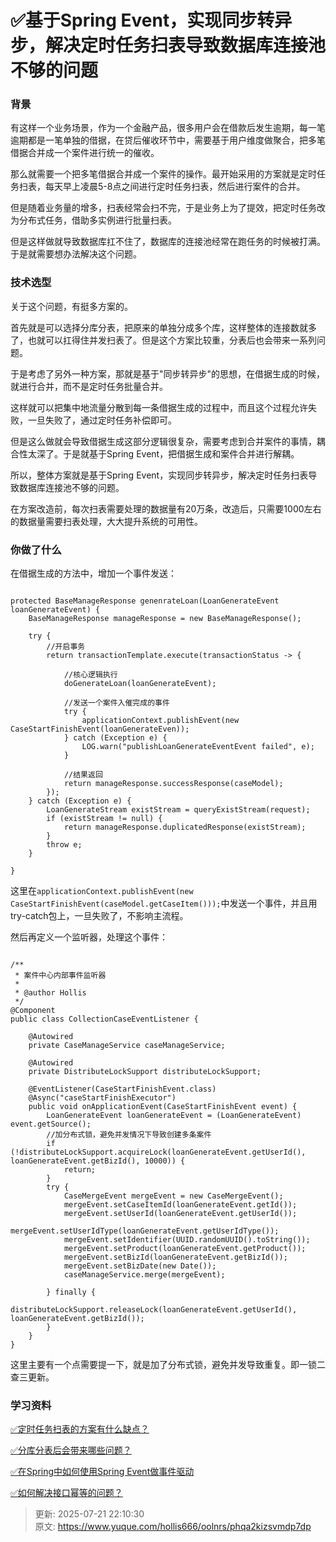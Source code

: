 # ✅基于Spring Event，实现同步转异步，解决定时任务扫表导致数据库连接池不够的问题

### 背景


有这样一个业务场景，作为一个金融产品，很多用户会在借款后发生逾期，每一笔逾期都是一笔单独的借据，在贷后催收环节中，需要基于用户维度做聚合，把多笔借据合并成一个案件进行统一的催收。



那么就需要一个把多笔借据合并成一个案件的操作。最开始采用的方案就是定时任务扫表，每天早上凌晨5-8点之间进行定时任务扫表，然后进行案件的合并。



但是随着业务量的增多，扫表经常会扫不完，于是业务上为了提效，把定时任务改为分布式任务，借助多实例进行批量扫表。



但是这样做就导致数据库扛不住了，数据库的连接池经常在跑任务的时候被打满。于是就需要想办法解决这个问题。



### 技术选型


关于这个问题，有挺多方案的。



首先就是可以选择分库分表，把原来的单独分成多个库，这样整体的连接数就多了，也就可以扛得住并发扫表了。但是这个方案比较重，分表后也会带来一系列问题。



于是考虑了另外一种方案，那就是基于"同步转异步"的思想，在借据生成的时候，就进行合并，而不是定时任务批量合并。



这样就可以把集中地流量分散到每一条借据生成的过程中，而且这个过程允许失败，一旦失败了，通过定时任务补偿即可。



但是这么做就会导致借据生成这部分逻辑很复杂，需要考虑到合并案件的事情，耦合性太深了。于是就基于Spring Event，把借据生成和案件合并进行解耦。



所以，整体方案就是基于Spring Event，实现同步转异步，解决定时任务扫表导致数据库连接池不够的问题。



在方案改造前，每次扫表需要处理的数据量有20万条，改造后，只需要1000左右的数据量需要扫表处理，大大提升系统的可用性。



### 你做了什么


在借据生成的方法中，增加一个事件发送：



```plain

protected BaseManageResponse genenrateLoan(LoanGenerateEvent loanGenerateEvent) {
    BaseManageResponse manageResponse = new BaseManageResponse();

    try {
        //开启事务
        return transactionTemplate.execute(transactionStatus -> {
            
            //核心逻辑执行
            doGenerateLoan(loanGenerateEvent);

            //发送一个案件入催完成的事件
            try {
                applicationContext.publishEvent(new CaseStartFinishEvent(loanGenerateEven));
            } catch (Exception e) {
                LOG.warn("publishLoanGenerateEventEvent failed", e);
            }

            //结果返回
            return manageResponse.successResponse(caseModel);
        });
    } catch (Exception e) {
        LoanGenerateStream existStream = queryExistStream(request);
        if (existStream != null) {
            return manageResponse.duplicatedResponse(existStream);
        }
        throw e;
    }

}
```



这里在`applicationContext.publishEvent(new CaseStartFinishEvent(caseModel.getCaseItem()));`中发送一个事件，并且用try-catch包上，一旦失败了，不影响主流程。



然后再定义一个监听器，处理这个事件：



```plain

/**
 * 案件中心内部事件监听器
 *
 * @author Hollis
 */
@Component
public class CollectionCaseEventListener {

    @Autowired
    private CaseManageService caseManageService;

    @Autowired
    private DistributeLockSupport distributeLockSupport;
 
    @EventListener(CaseStartFinishEvent.class)
    @Async("caseStartFinishExecutor")
    public void onApplicationEvent(CaseStartFinishEvent event) {
        LoanGenerateEvent loanGenerateEvent = (LoanGenerateEvent) event.getSource();
        //加分布式锁，避免并发情况下导致创建多条案件
        if (!distributeLockSupport.acquireLock(loanGenerateEvent.getUserId(), loanGenerateEvent.getBizId(), 10000)) {
            return;
        }
        try {
            CaseMergeEvent mergeEvent = new CaseMergeEvent();
            mergeEvent.setCaseItemId(loanGenerateEvent.getId());
            mergeEvent.setUserId(loanGenerateEvent.getUserId());
            mergeEvent.setUserIdType(loanGenerateEvent.getUserIdType());
            mergeEvent.setIdentifier(UUID.randomUUID().toString());
            mergeEvent.setProduct(loanGenerateEvent.getProduct());
            mergeEvent.setBizId(loanGenerateEvent.getBizId());
            mergeEvent.setBizDate(new Date());
            caseManageService.merge(mergeEvent);
            
        } finally {
            distributeLockSupport.releaseLock(loanGenerateEvent.getUserId(), loanGenerateEvent.getBizId());
        }
    }
}
```



这里主要有一个点需要提一下，就是加了分布式锁，避免并发导致重复。即一锁二查三更新。



### 学习资料


[✅定时任务扫表的方案有什么缺点？](https://www.yuque.com/hollis666/oolnrs/bgr91vskph8odcsr)



[✅分库分表后会带来哪些问题？](https://www.yuque.com/hollis666/oolnrs/yhseig)



[✅在Spring中如何使用Spring Event做事件驱动](https://www.yuque.com/hollis666/oolnrs/lgs78ulq6l3cg1qk)



[✅如何解决接口幂等的问题？](https://www.yuque.com/hollis666/oolnrs/gz2qwl)



> 更新: 2025-07-21 22:10:30  
> 原文: <https://www.yuque.com/hollis666/oolnrs/phqa2kizsvmdp7dp>